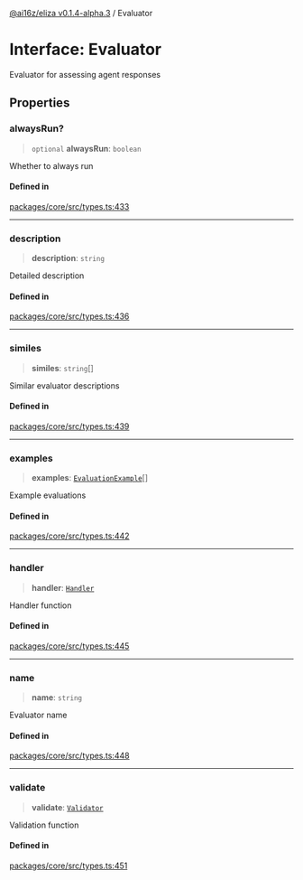 [@ai16z/eliza v0.1.4-alpha.3](../index.md) / Evaluator

# Interface: Evaluator

Evaluator for assessing agent responses

## Properties

### alwaysRun?

> `optional` **alwaysRun**: `boolean`

Whether to always run

#### Defined in

[packages/core/src/types.ts:433](https://github.com/NeelClaudel/shibo-eliza1.5/blob/main/packages/core/src/types.ts#L433)

***

### description

> **description**: `string`

Detailed description

#### Defined in

[packages/core/src/types.ts:436](https://github.com/NeelClaudel/shibo-eliza1.5/blob/main/packages/core/src/types.ts#L436)

***

### similes

> **similes**: `string`[]

Similar evaluator descriptions

#### Defined in

[packages/core/src/types.ts:439](https://github.com/NeelClaudel/shibo-eliza1.5/blob/main/packages/core/src/types.ts#L439)

***

### examples

> **examples**: [`EvaluationExample`](EvaluationExample.md)[]

Example evaluations

#### Defined in

[packages/core/src/types.ts:442](https://github.com/NeelClaudel/shibo-eliza1.5/blob/main/packages/core/src/types.ts#L442)

***

### handler

> **handler**: [`Handler`](../type-aliases/Handler.md)

Handler function

#### Defined in

[packages/core/src/types.ts:445](https://github.com/NeelClaudel/shibo-eliza1.5/blob/main/packages/core/src/types.ts#L445)

***

### name

> **name**: `string`

Evaluator name

#### Defined in

[packages/core/src/types.ts:448](https://github.com/NeelClaudel/shibo-eliza1.5/blob/main/packages/core/src/types.ts#L448)

***

### validate

> **validate**: [`Validator`](../type-aliases/Validator.md)

Validation function

#### Defined in

[packages/core/src/types.ts:451](https://github.com/NeelClaudel/shibo-eliza1.5/blob/main/packages/core/src/types.ts#L451)
